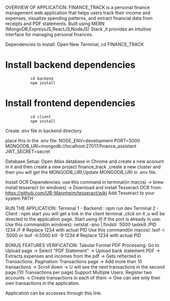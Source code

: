 OVERVIEW OF APPLICATION:
               FINANCE_TRACK is a personal finance management web application that helps users track their income and expenses, visualize spending patterns, and extract financial data from receipts and PDF statements. Built using MERN (MongoDB,ExpressJS,ReactJS,NodeJS) Stack ,it provides an intuitive interface for managing personal finances.

Dependencies to install:
               Open New Terminal, 
               cd FINANCE_TRACK

# Install backend dependencies
               cd backend
               npm install

# Install frontend dependencies
               cd client
               npm install

Create .env file in backend directory 

place this in the .env file: 
               NODE_ENV=development
               PORT=5000
               MONGODB_URI=mongodb://localhost:27017/finance_assistant
               JWT_SECRET=secret

Database Setup:
               Open Atlas database in Chrome and create a new acoount in it and then create a new project finance_track ,create a new    cluster and then you will get the MONGODB_URI,Update MONGODB_URI in .env file.

Install OCR Dependencies:
               use this command in terminal(in macos) -> brew install tesseract 
               (in windows) -> Download and install Tesseract OCR from: https://github.com/UB-Mannheim/tesseract/wiki
                               Add Tesseract to your system PATH

RUN THE APPLICATION:
               Terminal 1 - Backend : npm run dev 
               Terminal 2 - Client : npm start
               you will get a link in the client terminal ,click on it ,u will be directed to the application page.
               Start using it!
If the port is already in use:
               Use this command(in windows):
               netstat -ano | findstr :5000
               taskkill /PID 1234 /F  # Replace 1234 with actual PID
               Use this command(in macos):
               lsof -i :5000 or lsof -ti:5000 
               kill -9 1234  # Replace 1234 with actual PID

BONUS FEATURES VERIFICATION:
               Tabular Format PDF Processing: Go to Upload page -> Select "PDF Statement" -> Upload bank statement PDF -> Extracts expenses and incomes from the pdf -> Gets                        reflected in Transactions.
               Pagination: Transactions page -> Add more than 10 transactions -> Scroll down -> U will see the next transactions in the second page.(10 Transactions per page)
               Support Multiple Users: Register two accounts -> Create transactions in each of them -> One can see only their own transactions in the application.

Application can be accesses through this link:
